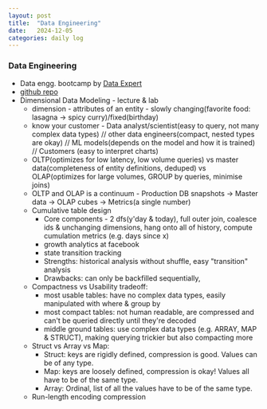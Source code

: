 ```yaml
---
layout: post
title:  "Data Engineering"
date:   2024-12-05
categories: daily log
---
```


### Data Engineering
  - Data engg. bootcamp by [Data Expert](https://bootcamp.techcreator.io/)
  - [github repo](https://github.com/DataExpert-io/data-engineer-handbook)
  - Dimensional Data Modeling - lecture & lab
    - dimension - attributes of an entity - slowly changing(favorite food: lasagna -> spicy curry)/fixed(birthday)
    - know your customer - Data analyst/scientist(easy to query, not many complex data types) // other data engineers(compact, nested types are okay) // ML models(depends on the model and how it is trained) // Customers (easy to interpret charts)
    - OLTP(optimizes for low latency, low volume queries) vs master data(completeness of entity definitions, deduped) vs OLAP(optimizes for large volumes, GROUP by queries, minimise joins)
    - OLTP and OLAP is a continuum - Production DB snapshots -> Master data -> OLAP cubes -> Metrics(a single number)
    - Cumulative table design 
      - Core components - 2 dfs(y'day & today), full outer join, coalesce ids & unchanging dimensions, hang onto all of history, compute cumulation metrics (e.g. days since x)
      - growth analytics at facebook
      - state transition tracking
      - Strengths: historical analysis without shuffle, easy "transition" analysis
      - Drawbacks: can only be backfilled sequentially, 
    - Compactness vs Usability tradeoff: 
      - most usable tables: have no complex data types, easily manipulated with where & group by
      - most compact tables: not human readable, are compressed and can't be queried directly until they're decoded
      - middle ground tables: use complex data types (e.g. ARRAY, MAP & STRUCT), making querying trickier but also compacting more
    - Struct vs Array vs Map: 
      - Struct: keys are rigidly defined, compression is good. Values can be of any type.
      - Map: keys are loosely defined, compression is okay! Values all have to be of the same type.
      - Array: Ordinal, list of all the values have to be of the same type.
    - Run-length encoding compression
